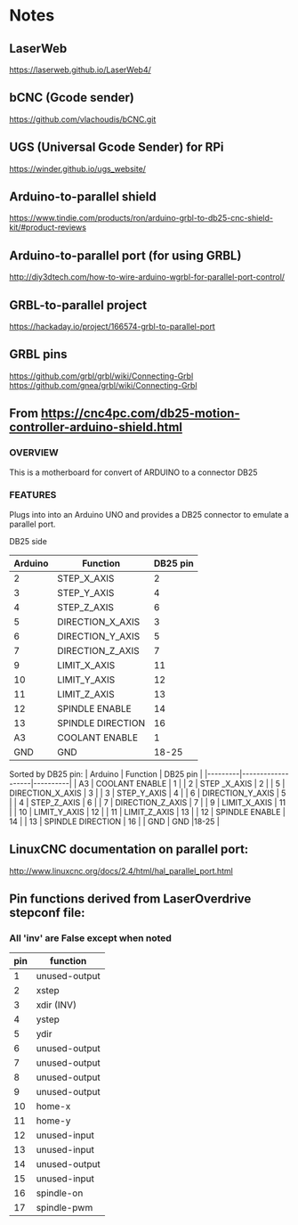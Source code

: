 # Notes

## LaserWeb
https://laserweb.github.io/LaserWeb4/

## bCNC (Gcode sender)
https://github.com/vlachoudis/bCNC.git

## UGS (Universal Gcode Sender) for RPi
https://winder.github.io/ugs_website/


## Arduino-to-parallel shield
https://www.tindie.com/products/ron/arduino-grbl-to-db25-cnc-shield-kit/#product-reviews


## Arduino-to-parallel port (for using GRBL)
http://diy3dtech.com/how-to-wire-arduino-wgrbl-for-parallel-port-control/

## GRBL-to-parallel project
https://hackaday.io/project/166574-grbl-to-parallel-port


## GRBL pins
https://github.com/grbl/grbl/wiki/Connecting-Grbl
https://github.com/gnea/grbl/wiki/Connecting-Grbl



## From https://cnc4pc.com/db25-motion-controller-arduino-shield.html

### OVERVIEW

This is a motherboard for convert of ARDUINO to a connector DB25

### FEATURES

Plugs into into an Arduino UNO and provides a DB25 connector to emulate a parallel port.


DB25 side

| Arduino | Function          | DB25 pin |
|---------|-------------------|----------|
| 2       | STEP_X_AXIS       | 2        |
| 3       | STEP_Y_AXIS       | 4        |
| 4       | STEP_Z_AXIS       | 6        |
| 5       | DIRECTION_X_AXIS  | 3        |
| 6       | DIRECTION_Y_AXIS  | 5        |
| 7       | DIRECTION_Z_AXIS  | 7        |
| 9       | LIMIT_X_AXIS      | 11       |
| 10      | LIMIT_Y_AXIS      | 12       |
| 11      | LIMIT_Z_AXIS      | 13       |
| 12      | SPINDLE ENABLE    | 14       |
| 13      | SPINDLE DIRECTION | 16       |
| A3      | COOLANT ENABLE    | 1        |
| GND     | GND               |18-25     |

Sorted by DB25 pin:
| Arduino | Function          | DB25 pin |
|---------|-------------------|----------|
| A3      | COOLANT ENABLE    | 1        |
| 2       | STEP _X_AXIS      | 2        |
| 5       | DIRECTION_X_AXIS  | 3        |
| 3       | STEP_Y_AXIS       | 4        |
| 6       | DIRECTION_Y_AXIS  | 5        |
| 4       | STEP_Z_AXIS       | 6        |
| 7       | DIRECTION_Z_AXIS  | 7        |
| 9       | LIMIT_X_AXIS      | 11       |
| 10      | LIMIT_Y_AXIS      | 12       |
| 11      | LIMIT_Z_AXIS      | 13       |
| 12      | SPINDLE ENABLE    | 14       |
| 13      | SPINDLE DIRECTION | 16       |
| GND     | GND               |18-25     |




## LinuxCNC documentation on parallel port:
http://www.linuxcnc.org/docs/2.4/html/hal_parallel_port.html



## Pin functions derived from LaserOverdrive stepconf file:

### All 'inv' are False except when noted
| pin | function      |
|-----|---------------|
|   1 | unused-output |
|   2 | xstep         |
|   3 | xdir (INV)    |
|   4 | ystep         |
|   5 | ydir          |
|   6 | unused-output |
|   7 | unused-output |
|   8 | unused-output |
|   9 | unused-output |
|  10 | home-x        |
|  11 | home-y        |
|  12 | unused-input  |
|  13 | unused-input  |
|  14 | unused-output |
|  15 | unused-input  |
|  16 | spindle-on    |
|  17 | spindle-pwm   |

